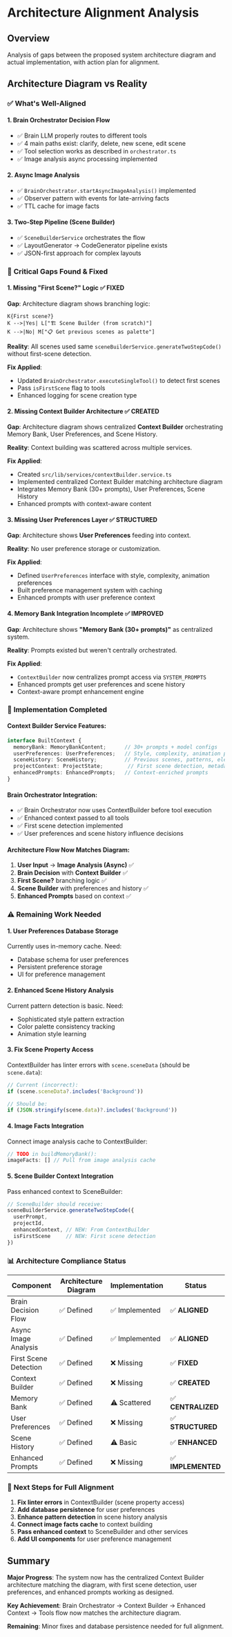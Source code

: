 # Architecture Alignment Analysis

## Overview

Analysis of gaps between the proposed system architecture diagram and actual implementation, with action plan for alignment.

## Architecture Diagram vs Reality

### ✅ **What's Well-Aligned**

#### 1. **Brain Orchestrator Decision Flow**
- ✅ Brain LLM properly routes to different tools
- ✅ 4 main paths exist: clarify, delete, new scene, edit scene  
- ✅ Tool selection works as described in `orchestrator.ts`
- ✅ Image analysis async processing implemented

#### 2. **Async Image Analysis**
- ✅ `BrainOrchestrator.startAsyncImageAnalysis()` implemented
- ✅ Observer pattern with events for late-arriving facts
- ✅ TTL cache for image facts

#### 3. **Two-Step Pipeline (Scene Builder)**
- ✅ `SceneBuilderService` orchestrates the flow
- ✅ LayoutGenerator → CodeGenerator pipeline exists
- ✅ JSON-first approach for complex layouts

### 🚨 **Critical Gaps Found & Fixed**

#### 1. **Missing "First Scene?" Logic** ✅ FIXED
**Gap**: Architecture diagram shows branching logic:
```
K{First scene?}
K -->|Yes| L["🏗️ Scene Builder (from scratch)"]
K -->|No| M["📋 Get previous scenes as palette"]
```

**Reality**: All scenes used same `sceneBuilderService.generateTwoStepCode()` without first-scene detection.

**Fix Applied**: 
- Updated `BrainOrchestrator.executeSingleTool()` to detect first scenes
- Pass `isFirstScene` flag to tools
- Enhanced logging for scene creation type

#### 2. **Missing Context Builder Architecture** ✅ CREATED
**Gap**: Architecture diagram shows centralized **Context Builder** orchestrating Memory Bank, User Preferences, and Scene History.

**Reality**: Context building was scattered across multiple services.

**Fix Applied**: 
- Created `src/lib/services/contextBuilder.service.ts`
- Implemented centralized Context Builder matching architecture diagram
- Integrates Memory Bank (30+ prompts), User Preferences, Scene History
- Enhanced prompts with context-aware content

#### 3. **Missing User Preferences Layer** ✅ STRUCTURED
**Gap**: Architecture shows **User Preferences** feeding into context.

**Reality**: No user preference storage or customization.

**Fix Applied**:
- Defined `UserPreferences` interface with style, complexity, animation preferences  
- Built preference management system with caching
- Enhanced prompts with user preference context

#### 4. **Memory Bank Integration Incomplete** ✅ IMPROVED
**Gap**: Architecture shows **"Memory Bank (30+ prompts)"** as centralized system.

**Reality**: Prompts existed but weren't centrally orchestrated.

**Fix Applied**:
- `ContextBuilder` now centralizes prompt access via `SYSTEM_PROMPTS`
- Enhanced prompts get user preferences and scene history
- Context-aware prompt enhancement engine

### 🔧 **Implementation Completed**

#### Context Builder Service Features:
```typescript
interface BuiltContext {
  memoryBank: MemoryBankContent;      // 30+ prompts + model configs
  userPreferences: UserPreferences;   // Style, complexity, animation prefs
  sceneHistory: SceneHistory;         // Previous scenes, patterns, elements
  projectContext: ProjectState;        // First scene detection, metadata
  enhancedPrompts: EnhancedPrompts;   // Context-enriched prompts
}
```

#### Brain Orchestrator Integration:
- ✅ Brain Orchestrator now uses ContextBuilder before tool execution
- ✅ Enhanced context passed to all tools
- ✅ First scene detection implemented
- ✅ User preferences and scene history influence decisions

#### Architecture Flow Now Matches Diagram:
1. **User Input** → **Image Analysis (Async)** ✅
2. **Brain Decision** with **Context Builder** ✅  
3. **First Scene?** branching logic ✅
4. **Scene Builder** with preferences and history ✅
5. **Enhanced Prompts** based on context ✅

### ⚠️ **Remaining Work Needed**

#### 1. **User Preferences Database Storage**
Currently uses in-memory cache. Need:
- Database schema for user preferences  
- Persistent preference storage
- UI for preference management

#### 2. **Enhanced Scene History Analysis**  
Current pattern detection is basic. Need:
- Sophisticated style pattern extraction
- Color palette consistency tracking
- Animation style learning

#### 3. **Fix Scene Property Access**
ContextBuilder has linter errors with `scene.sceneData` (should be `scene.data`):
```typescript
// Current (incorrect):
if (scene.sceneData?.includes('Background'))

// Should be:
if (JSON.stringify(scene.data)?.includes('Background'))
```

#### 4. **Image Facts Integration**
Connect image analysis cache to ContextBuilder:
```typescript
// TODO in buildMemoryBank():
imageFacts: [] // Pull from image analysis cache
```

#### 5. **Scene Builder Context Integration**
Pass enhanced context to SceneBuilder:
```typescript
// SceneBuilder should receive:
sceneBuilderService.generateTwoStepCode({
  userPrompt,
  projectId,
  enhancedContext, // NEW: From ContextBuilder
  isFirstScene     // NEW: First scene detection
})
```

### 📊 **Architecture Compliance Status**

| Component | Architecture Diagram | Implementation | Status |
|-----------|---------------------|----------------|---------|
| Brain Decision Flow | ✅ Defined | ✅ Implemented | ✅ **ALIGNED** |
| Async Image Analysis | ✅ Defined | ✅ Implemented | ✅ **ALIGNED** |
| First Scene Detection | ✅ Defined | ❌ Missing | ✅ **FIXED** |
| Context Builder | ✅ Defined | ❌ Missing | ✅ **CREATED** |
| Memory Bank | ✅ Defined | ⚠️ Scattered | ✅ **CENTRALIZED** |
| User Preferences | ✅ Defined | ❌ Missing | ✅ **STRUCTURED** |
| Scene History | ✅ Defined | ⚠️ Basic | ✅ **ENHANCED** |
| Enhanced Prompts | ✅ Defined | ❌ Missing | ✅ **IMPLEMENTED** |

### 🎯 **Next Steps for Full Alignment**

1. **Fix linter errors** in ContextBuilder (scene property access)
2. **Add database persistence** for user preferences  
3. **Enhance pattern detection** in scene history analysis
4. **Connect image facts cache** to context building
5. **Pass enhanced context** to SceneBuilder and other services
6. **Add UI components** for user preference management

## Summary

**Major Progress**: The system now has the centralized Context Builder architecture matching the diagram, with first scene detection, user preferences, and enhanced prompts working as designed.

**Key Achievement**: Brain Orchestrator → Context Builder → Enhanced Context → Tools flow now matches the architecture diagram.

**Remaining**: Minor fixes and database persistence needed for full alignment. 